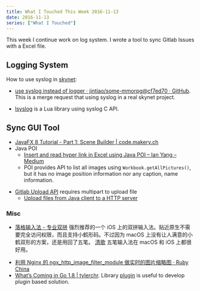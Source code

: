 ```yaml
---
title: What I Touched This Week 2016-11-13
date: 2016-11-13
series: ["What I Touched"]
---
```


This week I continue work on log system. I wrote a tool to sync Gitlab Issues with a Excel file.

<!--more-->

## Logging System

How to use syslog in [skynet][1]:

- [use syslog instead of logger · jintiao/some-mmorpg@cf7ed70 · GitHub][2]. This is a merge request that using syslog in a real skynet project.
* [lsyslog][3] is a Lua library using syslog C API.

## Sync GUI Tool
-  [JavaFX 8 Tutorial - Part 1: Scene Builder | code.makery.ch][4]
- Java POI
	* [Insert and read hyper link in Excel using Java POI – Ian Yang – Medium][5]
	* POI provides API to list all images using  `Workbook.getAllPictures()`, but it has no image position information nor any caption, name information. 
* [Gitlab Upload API][6] requires multipart to upload file
	* [Upload files from Java client to a HTTP server][7]

### Misc

- [落格输入法 - 专业双拼][8]  强烈推荐的一个 iOS 上的双拼输入法。贴近原生不需要完全访问权限，而且支持小鹤形码。不过因为 macOS 上没有让人满意的小鹤双形的方案，还是用回了五笔。 [清歌][9] 五笔输入法在 macOS 和 iOS 上都很好用。
* [利用 Nginx 的 ngx\_http\_image\_filter\_module 做实时的图片缩略图 · Ruby China][10]
* [What’s Coming in Go 1.8 | tylerchr][11]. Library [plugin][12] is useful to develop plugin based solution.

[1]:	https://github.com/cloudwu/skynet
[2]:	https://github.com/jintiao/some-mmorpg/commit/cf7ed705fc78caacf529e3ecd825ac82af0a3d7e
[3]:	https://gitlab.com/lsyslog/lsyslog/blob/master/lsyslog.c
[4]:	http://code.makery.ch/library/javafx-8-tutorial/part1/
[5]:	https://medium.com/@doitian/insert-and-read-hyper-link-in-excel-using-java-poi-9713d05642a#.pvzlotp7x
[6]:	https://docs.gitlab.com/ce/api/projects.html#upload-a-file
[7]:	http://stackoverflow.com/a/2469587/667158
[8]:	https://im.logcg.com
[9]:	https://qingg.im
[10]:	https://ruby-china.org/topics/31498
[11]:	https://blog.tylerchr.com/golang-18-whats-coming/
[12]:	https://tip.golang.org/pkg/plugin/
